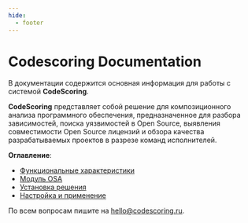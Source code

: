 ```yaml
---
hide:
  - footer
---
```

# Codescoring Documentation

В документации содержится основная информация для работы с системой **CodeScoring**.

**CodeScoring** представляет собой решение для композиционного анализа программного обеспечения, предназначенное для разбора зависимостей, поиска уязвимостей в Open Source, выявления совместимости Open Source лицензий и обзора качества разрабатываемых проектов в разрезе команд исполнителей.

**Оглавление**:

 - [Функциональные характеристики](functionality)
 - [Модуль OSA](osa)
 - [Установка решения](on-premise/installation)
 - [Настройка и применение](on-premise/how-to/activation)

По всем вопросам пишите на <hello@codescoring.ru>.
